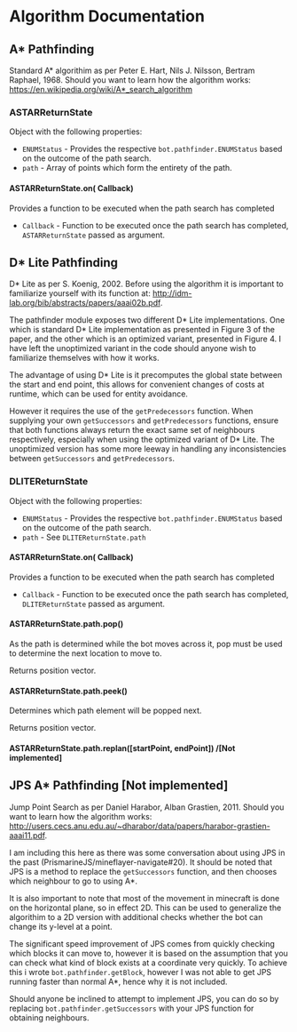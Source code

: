 # Algorithm Documentation
## A* Pathfinding
Standard A* algorithim as per Peter E. Hart, Nils J. Nilsson, Bertram Raphael, 1968.
Should you want to learn how the algorithm works: https://en.wikipedia.org/wiki/A*_search_algorithm

### ASTARReturnState
Object with the following properties:
* `ENUMStatus` - Provides the respective `bot.pathfinder.ENUMStatus` based on the outcome of the path search.
* `path` - Array of points which form the entirety of the path.

#### ASTARReturnState.on( Callback)
Provides a function to be executed when the path search has completed

* `Callback` - Function to be executed once the path search has completed, `ASTARReturnState` passed as argument.


## D* Lite Pathfinding
D* Lite as per S. Koenig, 2002.
Before using the algorithm it is important to familiarize yourself with its function at: http://idm-lab.org/bib/abstracts/papers/aaai02b.pdf.

The pathfinder module exposes two different D* Lite implementations. One which is standard D* Lite implementation as presented in Figure 3 of the paper, and the other which is an optimized variant, presented in Figure 4.
I have left the unoptimized variant in the code should anyone wish to familiarize themselves with how it works.

The advantage of using D* Lite is it precomputes the global state between the start and end point, this allows for convenient changes of costs at runtime, which can be used for entity avoidance.

However it requires the use of the `getPredecessors` function. When supplying your own `getSuccessors` and `getPredecessors` functions, ensure that both functions always return the exact same set of neighbours respectively, especially when using the optimized variant of D* Lite. The unoptimized version has some more leeway in handling any inconsistencies between `getSuccessors` and `getPredecessors`.

### DLITEReturnState
Object with the following properties:
* `ENUMStatus` - Provides the respective `bot.pathfinder.ENUMStatus` based on the outcome of the path search.
* `path` - See `DLITEReturnState.path`

#### ASTARReturnState.on( Callback)
Provides a function to be executed when the path search has completed

* `Callback` - Function to be executed once the path search has completed, `DLITEReturnState` passed as argument.

#### ASTARReturnState.path.pop()
As the path is determined while the bot moves across it, pop must be used to determine the next location to move to.

Returns position vector.

#### ASTARReturnState.path.peek()
Determines which path element will be popped next.

Returns position vector.

#### ASTARReturnState.path.replan([startPoint, endPoint]) /[Not implemented]


## JPS A* Pathfinding \[Not implemented]
Jump Point Search as per Daniel Harabor, Alban Grastien, 2011.
Should you want to learn how the algorithm works: http://users.cecs.anu.edu.au/~dharabor/data/papers/harabor-grastien-aaai11.pdf.

I am including this here as there was some conversation about using JPS in the past (PrismarineJS/mineflayer-navigate#20). It should be noted that JPS is a method to replace the `getSuccessors` function, and then chooses which neighbour to go to using A*.

It is also important to note that most of the movement in minecraft is done on the horizontal plane, so in effect 2D. This can be used to generalize the algorithim to a 2D version with additional checks whether the bot can change its y-level at a point.

The significant speed improvement of JPS comes from quickly checking which blocks it can move to, however it is based on the assumption that you can check what kind of block exists at a coordinate very quickly. To achieve this i wrote `bot.pathfinder.getBlock`, however I was not able to get JPS running faster than normal A*, hence why it is not included.

Should anyone be inclined to attempt to implement JPS, you can do so by replacing `bot.pathfinder.getSuccessors` with your JPS function for obtaining neighbours.